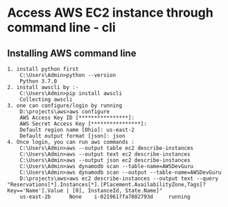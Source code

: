 # Access AWS EC2 instance through command line - cli

## Installing AWS command line
    1. install python first
        C:\Users\Admin>python --version
        Python 3.7.0
    2. install awscli by :- 
        C:\Users\Admin>pip install awscli
        Collecting awscli
    3. one can configure/login by running
        D:\projects\aws>aws configure
        AWS Access Key ID [****************]:
        AWS Secret Access Key [****************]:
        Default region name [Ohio]: us-east-2
        Default output format [json]: json
    4. Once login, you can run aws commands : 
        C:\Users\Admin>aws --output table ec2 describe-instances
        C:\Users\Admin>aws --output text ec2 describe-instances
        C:\Users\Admin>aws --output json ec2 describe-instances
        C:\Users\Admin>aws dynamodb scan --table-name=AWSDevGuru 
        C:\Users\Admin>aws dynamodb scan --output --table-name=AWSDevGuru 
        D:\projects\aws>aws ec2 describe-instances --output text --query "Reservations[*].Instances[*].[Placement.AvailabilityZone,Tags[?Key=='Name'].Value | [0], InstanceId, State.Name]"
        us-east-2b      None    i-0219617fa7802793d     running
